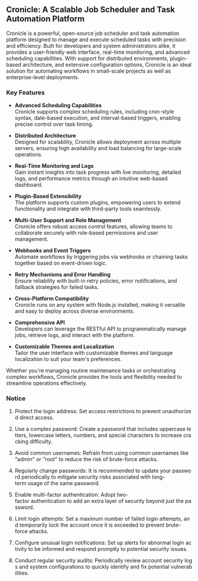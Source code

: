 ## Cronicle: A Scalable Job Scheduler and Task Automation Platform

Cronicle is a powerful, open-source job scheduler and task automation platform designed to manage and execute scheduled tasks with precision and efficiency. Built for developers and system administrators alike, it provides a user-friendly web interface, real-time monitoring, and advanced scheduling capabilities. With support for distributed environments, plugin-based architecture, and extensive configuration options, Cronicle is an ideal solution for automating workflows in small-scale projects as well as enterprise-level deployments.

### Key Features

- **Advanced Scheduling Capabilities**  
  Cronicle supports complex scheduling rules, including cron-style syntax, date-based execution, and interval-based triggers, enabling precise control over task timing.

- **Distributed Architecture**  
  Designed for scalability, Cronicle allows deployment across multiple servers, ensuring high availability and load balancing for large-scale operations.

- **Real-Time Monitoring and Logs**  
  Gain instant insights into task progress with live monitoring, detailed logs, and performance metrics through an intuitive web-based dashboard.

- **Plugin-Based Extensibility**  
  The platform supports custom plugins, empowering users to extend functionality and integrate with third-party tools seamlessly.

- **Multi-User Support and Role Management**  
  Cronicle offers robust access control features, allowing teams to collaborate securely with role-based permissions and user management.

- **Webhooks and Event Triggers**  
  Automate workflows by triggering jobs via webhooks or chaining tasks together based on event-driven logic.

- **Retry Mechanisms and Error Handling**  
  Ensure reliability with built-in retry policies, error notifications, and fallback strategies for failed tasks.

- **Cross-Platform Compatibility**  
  Cronicle runs on any system with Node.js installed, making it versatile and easy to deploy across diverse environments.

- **Comprehensive API**  
  Developers can leverage the RESTful API to programmatically manage jobs, retrieve logs, and interact with the platform.

- **Customizable Themes and Localization**  
  Tailor the user interface with customizable themes and language localization to suit your team's preferences.

Whether you're managing routine maintenance tasks or orchestrating complex workflows, Cronicle provides the tools and flexibility needed to streamline operations effectively.

### Notice

1.  Protect the login address: Set access restrictions to prevent unauthorized direct access.
    
2.  Use a complex password: Create a password that includes uppercase letters, lowercase letters, numbers, and special characters to increase cracking difficulty.
    
3.  Avoid common usernames: Refrain from using common usernames like "admin" or "root" to reduce the risk of brute-force attacks.
    
4.  Regularly change passwords: It is recommended to update your password periodically to mitigate security risks associated with long-term usage of the same password.
    
5.  Enable multi-factor authentication: Adopt two-factor authentication to add an extra layer of security beyond just the password.
    
6.  Limit login attempts: Set a maximum number of failed login attempts, and temporarily lock the account once it is exceeded to prevent brute-force attacks.
    
7.  Configure unusual login notifications: Set up alerts for abnormal login activity to be informed and respond promptly to potential security issues.
    
8.  Conduct regular security audits: Periodically review account security logs and system configurations to quickly identify and fix potential vulnerabilities.
        